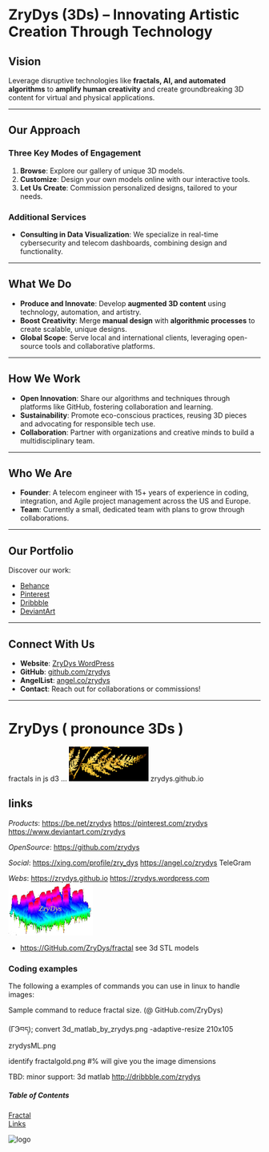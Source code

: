 # ZryDys (3Ds) – Innovating Artistic Creation Through Technology  

## **Vision**  
Leverage disruptive technologies like **fractals, AI, and automated algorithms** to **amplify human creativity** and create groundbreaking 3D content for virtual and physical applications.  

---

## **Our Approach**  

### **Three Key Modes of Engagement**  
1. **Browse**: Explore our gallery of unique 3D models.  
2. **Customize**: Design your own models online with our interactive tools.  
3. **Let Us Create**: Commission personalized designs, tailored to your needs.  

### **Additional Services**  
- **Consulting in Data Visualization**: We specialize in real-time cybersecurity and telecom dashboards, combining design and functionality.  

---

## **What We Do**  

- **Produce and Innovate**: Develop **augmented 3D content** using technology, automation, and artistry.  
- **Boost Creativity**: Merge **manual design** with **algorithmic processes** to create scalable, unique designs.  
- **Global Scope**: Serve local and international clients, leveraging open-source tools and collaborative platforms.  

---

## **How We Work**  

- **Open Innovation**: Share our algorithms and techniques through platforms like GitHub, fostering collaboration and learning.  
- **Sustainability**: Promote eco-conscious practices, reusing 3D pieces and advocating for responsible tech use.  
- **Collaboration**: Partner with organizations and creative minds to build a multidisciplinary team.  

---

## **Who We Are**  

- **Founder**: A telecom engineer with 15+ years of experience in coding, integration, and Agile project management across the US and Europe.  
- **Team**: Currently a small, dedicated team with plans to grow through collaborations.  

---

## **Our Portfolio**  

Discover our work:  
- [Behance](http://behance.net/zrydys)  
- [Pinterest](http://pinterest.com/zrydys)  
- [Dribbble](http://dribbble.com/zrydys)  
- [DeviantArt](http://www.deviantart.com/zrydys)  

---

## **Connect With Us**  

- **Website**: [ZryDys WordPress](https://zrydys.wordpress.com)  
- **GitHub**: [github.com/zrydys](https://github.com/zrydys)  
- **AngelList**: [angel.co/zrydys](http://angel.co/zrydys)  
- **Contact**: Reach out for collaborations or commissions!  

---



# ZryDys ( pronounce 3Ds ) 

fractals in js d3 ... ![logo](fractalgold.png) zrydys.github.io

## links

*Products*: https://be.net/zrydys https://pinterest.com/zrydys https://www.deviantart.com/zrydys

*OpenSource*: https://github.com/zrydys

*Social*:  https://xing.com/profile/zry_dys  https://angel.co/zrydys  TeleGram

*Webs*: https://zrydys.github.io   https://zrydys.wordpress.com  ![logo](zrydysML.png)


- https://GitHub.com/ZryDys/fractal see 3d STL models


### Coding examples

The following a examples of commands you can use in linux to handle images:

Sample command to reduce fractal size. (@ GitHub.com/ZryDys)
  
   (ГЭབད); convert 3d_matlab_by_zrydys.png -adaptive-resize 210x105 zrydysML.png 
   
identify fractalgold.png   #% will give you the image dimensions


TBD: minor support:  3d matlab  http://dribbble.com/zrydys   



##### Table of Contents  
[Fractal](#fractal)  
[Links](#links)  

  ![logo](http://zrydys.github.io/zrydys.png)
 
